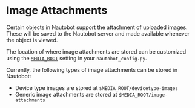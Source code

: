 # Image Attachments

Certain objects in Nautobot support the attachment of uploaded images. These will be saved to the Nautobot server and made available whenever the object is viewed.

The location of where image attachments are stored can be customized using the [`MEDIA_ROOT`](../../../configuration/optional-settings/#media_root) setting in your `nautobot_config.py`.

Currently, the following types of image attachments can be stored in Nautobot:

- Device type images are stored at `$MEDIA_ROOT/devicetype-images`
- Generic image attachments are stored at `$MEDIA_ROOT/image-attachments`
